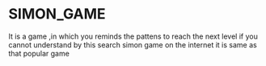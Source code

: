 # SIMON_GAME
It is a game ,in which you reminds the pattens to reach the next level if you cannot understand by this search simon game on the internet it is same as that popular game
